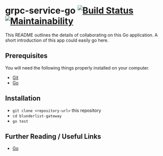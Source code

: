 # grpc-service-go [![Build Status](https://travis-ci.com/tomasbasham/grpc-service-go.svg?branch=master)](https://travis-ci.com/tomasbasham/grpc-service-go) [![Maintainability](https://api.codeclimate.com/v1/badges/428e6cae5d8321a778ed/maintainability)](https://codeclimate.com/github/tomasbasham/grpc-service-go/maintainability)

This README outlines the details of collaborating on this Go application. A
short introduction of this app could easily go here.

## Prerequisites

You will need the following things properly installed on your computer.

* [Git](https://git-scm.com/)
* [Go](https://golang.org/)

## Installation

* `git clone <repository-url>` this repository
* `cd blunderlist-gateway`
* `go test`

## Further Reading / Useful Links

* [Go](https://golang.org/)
